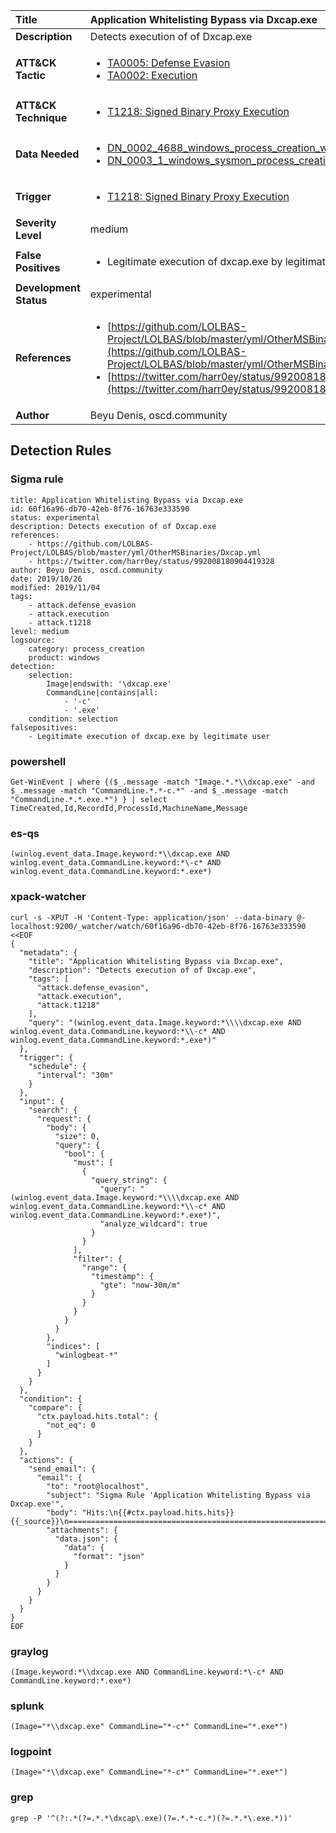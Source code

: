 | Title                    | Application Whitelisting Bypass via Dxcap.exe       |
|:-------------------------|:------------------|
| **Description**          | Detects execution of of Dxcap.exe |
| **ATT&amp;CK Tactic**    |  <ul><li>[TA0005: Defense Evasion](https://attack.mitre.org/tactics/TA0005)</li><li>[TA0002: Execution](https://attack.mitre.org/tactics/TA0002)</li></ul>  |
| **ATT&amp;CK Technique** | <ul><li>[T1218: Signed Binary Proxy Execution](https://attack.mitre.org/techniques/T1218)</li></ul>  |
| **Data Needed**          | <ul><li>[DN_0002_4688_windows_process_creation_with_commandline](../Data_Needed/DN_0002_4688_windows_process_creation_with_commandline.md)</li><li>[DN_0003_1_windows_sysmon_process_creation](../Data_Needed/DN_0003_1_windows_sysmon_process_creation.md)</li></ul>  |
| **Trigger**              | <ul><li>[T1218: Signed Binary Proxy Execution](../Triggers/T1218.md)</li></ul>  |
| **Severity Level**       | medium |
| **False Positives**      | <ul><li>Legitimate execution of dxcap.exe by legitimate user</li></ul>  |
| **Development Status**   | experimental |
| **References**           | <ul><li>[https://github.com/LOLBAS-Project/LOLBAS/blob/master/yml/OtherMSBinaries/Dxcap.yml](https://github.com/LOLBAS-Project/LOLBAS/blob/master/yml/OtherMSBinaries/Dxcap.yml)</li><li>[https://twitter.com/harr0ey/status/992008180904419328](https://twitter.com/harr0ey/status/992008180904419328)</li></ul>  |
| **Author**               | Beyu Denis, oscd.community |


## Detection Rules

### Sigma rule

```
title: Application Whitelisting Bypass via Dxcap.exe
id: 60f16a96-db70-42eb-8f76-16763e333590
status: experimental
description: Detects execution of of Dxcap.exe
references:
    - https://github.com/LOLBAS-Project/LOLBAS/blob/master/yml/OtherMSBinaries/Dxcap.yml
    - https://twitter.com/harr0ey/status/992008180904419328
author: Beyu Denis, oscd.community
date: 2019/10/26
modified: 2019/11/04
tags:
    - attack.defense_evasion
    - attack.execution
    - attack.t1218
level: medium
logsource:
    category: process_creation
    product: windows
detection:
    selection:
        Image|endswith: '\dxcap.exe'
        CommandLine|contains|all:
            - '-c'
            - '.exe'
    condition: selection
falsepositives:
    - Legitimate execution of dxcap.exe by legitimate user

```





### powershell
    
```
Get-WinEvent | where {($_.message -match "Image.*.*\\dxcap.exe" -and $_.message -match "CommandLine.*.*-c.*" -and $_.message -match "CommandLine.*.*.exe.*") } | select TimeCreated,Id,RecordId,ProcessId,MachineName,Message
```


### es-qs
    
```
(winlog.event_data.Image.keyword:*\\dxcap.exe AND winlog.event_data.CommandLine.keyword:*\-c* AND winlog.event_data.CommandLine.keyword:*.exe*)
```


### xpack-watcher
    
```
curl -s -XPUT -H 'Content-Type: application/json' --data-binary @- localhost:9200/_watcher/watch/60f16a96-db70-42eb-8f76-16763e333590 <<EOF
{
  "metadata": {
    "title": "Application Whitelisting Bypass via Dxcap.exe",
    "description": "Detects execution of of Dxcap.exe",
    "tags": [
      "attack.defense_evasion",
      "attack.execution",
      "attack.t1218"
    ],
    "query": "(winlog.event_data.Image.keyword:*\\\\dxcap.exe AND winlog.event_data.CommandLine.keyword:*\\-c* AND winlog.event_data.CommandLine.keyword:*.exe*)"
  },
  "trigger": {
    "schedule": {
      "interval": "30m"
    }
  },
  "input": {
    "search": {
      "request": {
        "body": {
          "size": 0,
          "query": {
            "bool": {
              "must": [
                {
                  "query_string": {
                    "query": "(winlog.event_data.Image.keyword:*\\\\dxcap.exe AND winlog.event_data.CommandLine.keyword:*\\-c* AND winlog.event_data.CommandLine.keyword:*.exe*)",
                    "analyze_wildcard": true
                  }
                }
              ],
              "filter": {
                "range": {
                  "timestamp": {
                    "gte": "now-30m/m"
                  }
                }
              }
            }
          }
        },
        "indices": [
          "winlogbeat-*"
        ]
      }
    }
  },
  "condition": {
    "compare": {
      "ctx.payload.hits.total": {
        "not_eq": 0
      }
    }
  },
  "actions": {
    "send_email": {
      "email": {
        "to": "root@localhost",
        "subject": "Sigma Rule 'Application Whitelisting Bypass via Dxcap.exe'",
        "body": "Hits:\n{{#ctx.payload.hits.hits}}{{_source}}\n================================================================================\n{{/ctx.payload.hits.hits}}",
        "attachments": {
          "data.json": {
            "data": {
              "format": "json"
            }
          }
        }
      }
    }
  }
}
EOF

```


### graylog
    
```
(Image.keyword:*\\dxcap.exe AND CommandLine.keyword:*\-c* AND CommandLine.keyword:*.exe*)
```


### splunk
    
```
(Image="*\\dxcap.exe" CommandLine="*-c*" CommandLine="*.exe*")
```


### logpoint
    
```
(Image="*\\dxcap.exe" CommandLine="*-c*" CommandLine="*.exe*")
```


### grep
    
```
grep -P '^(?:.*(?=.*.*\dxcap\.exe)(?=.*.*-c.*)(?=.*.*\.exe.*))'
```



